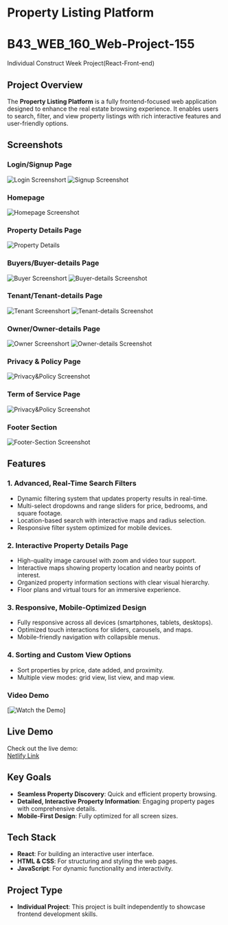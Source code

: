 # Property Listing Platform
# B43_WEB_160_Web-Project-155
Individual Construct Week Project(React-Front-end)



## Project Overview

The **Property Listing Platform** is a fully frontend-focused web application designed to enhance the real estate browsing experience. It enables users to search, filter, and view property listings with rich interactive features and user-friendly options.

## Screenshots

### Login/Signup Page
![Login Screenshort](Screenshots/login.png)
![Signup Screenshot](Screenshots/login.png)

### Homepage
![Homepage Screenshot](Screenshots/homepage.png)

### Property Details Page
![Property Details](Screenshots/property-details.png)

### Buyers/Buyer-details Page
![Buyer Screenshort](Screenshots/for-buyers.png)
![Buyer-details Screenshot](Screenshots/buyer-details.png)

### Tenant/Tenant-details Page
![Tenant Screenshort](Screenshots/for-tenants.png)
![Tenant-details Screenshot](Screenshots/tenant-details.png)

### Owner/Owner-details Page
![Owner Screenshort](Screenshots/for-owners.png)
![Owner-details Screenshot](Screenshots/owner-details.png)

### Privacy & Policy Page
![Privacy&Policy Screenshot](Screenshots/privacy-policy.png)

### Term of Service Page
![Privacy&Policy Screenshot](Screenshots/terms-of-service.png)

### Footer Section
![Footer-Section Screenshot](Screenshots/footer.png)

## Features

### 1. **Advanced, Real-Time Search Filters**
- Dynamic filtering system that updates property results in real-time.
- Multi-select dropdowns and range sliders for price, bedrooms, and square footage.
- Location-based search with interactive maps and radius selection.
- Responsive filter system optimized for mobile devices.

### 2. **Interactive Property Details Page**
- High-quality image carousel with zoom and video tour support.
- Interactive maps showing property location and nearby points of interest.
- Organized property information sections with clear visual hierarchy.
- Floor plans and virtual tours for an immersive experience.

### 3. **Responsive, Mobile-Optimized Design**
- Fully responsive across all devices (smartphones, tablets, desktops).
- Optimized touch interactions for sliders, carousels, and maps.
- Mobile-friendly navigation with collapsible menus.

### 4. **Sorting and Custom View Options**
- Sort properties by price, date added, and proximity.
- Multiple view modes: grid view, list view, and map view.

### Video Demo
[![Watch the Demo](https://drive.google.com/file/d/1li7VaC0f05w7QY4KCEz1DpB3NU8DJiBb/view?usp=sharing)]

## Live Demo
Check out the live demo:  
[Netlify Link](https://yourwebsite.com)

## Key Goals
- **Seamless Property Discovery**: Quick and efficient property browsing.
- **Detailed, Interactive Property Information**: Engaging property pages with comprehensive details.
- **Mobile-First Design**: Fully optimized for all screen sizes.

## Tech Stack
- **React**: For building an interactive user interface.
- **HTML & CSS**: For structuring and styling the web pages.
- **JavaScript**: For dynamic functionality and interactivity.

## Project Type
- **Individual Project**: This project is built independently to showcase frontend development skills.
